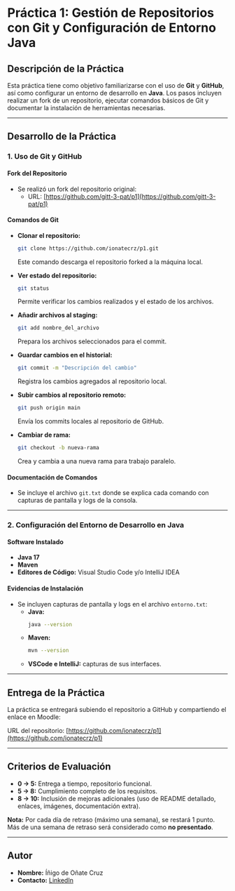 # Práctica 1: Gestión de Repositorios con Git y Configuración de Entorno Java

## Descripción de la Práctica
Esta práctica tiene como objetivo familiarizarse con el uso de **Git** y **GitHub**, así como configurar un entorno de desarrollo en **Java**. Los pasos incluyen realizar un fork de un repositorio, ejecutar comandos básicos de Git y documentar la instalación de herramientas necesarias.

---

## Desarrollo de la Práctica

### 1. Uso de Git y GitHub

#### Fork del Repositorio
- Se realizó un fork del repositorio original:
  - URL: [https://github.com/gitt-3-pat/p1](https://github.com/gitt-3-pat/p1)

#### Comandos de Git

- **Clonar el repositorio:**
  ```bash
  git clone https://github.com/ionatecrz/p1.git
  ```
  Este comando descarga el repositorio forked a la máquina local.

- **Ver estado del repositorio:**
  ```bash
  git status
  ```
  Permite verificar los cambios realizados y el estado de los archivos.

- **Añadir archivos al staging:**
  ```bash
  git add nombre_del_archivo
  ```
  Prepara los archivos seleccionados para el commit.

- **Guardar cambios en el historial:**
  ```bash
  git commit -m "Descripción del cambio"
  ```
  Registra los cambios agregados al repositorio local.

- **Subir cambios al repositorio remoto:**
  ```bash
  git push origin main
  ```
  Envía los commits locales al repositorio de GitHub.

- **Cambiar de rama:**
  ```bash
  git checkout -b nueva-rama
  ```
  Crea y cambia a una nueva rama para trabajo paralelo.

#### Documentación de Comandos
- Se incluye el archivo `git.txt` donde se explica cada comando con capturas de pantalla y logs de la consola.

---

### 2. Configuración del Entorno de Desarrollo en Java

#### Software Instalado
- **Java 17**
- **Maven**
- **Editores de Código:** Visual Studio Code y/o IntelliJ IDEA

#### Evidencias de Instalación
- Se incluyen capturas de pantalla y logs en el archivo `entorno.txt`:
  - **Java:**
    ```bash
    java --version
    ```
  - **Maven:**
    ```bash
    mvn --version
    ```
  - **VSCode e IntelliJ:** capturas de sus interfaces.

---

## Entrega de la Práctica
La práctica se entregará subiendo el repositorio a GitHub y compartiendo el enlace en Moodle:

URL del repositorio: [https://github.com/ionatecrz/p1](https://github.com/ionatecrz/p1)

---

## Criterios de Evaluación

- **0 → 5:** Entrega a tiempo, repositorio funcional.
- **5 → 8:** Cumplimiento completo de los requisitos.
- **8 → 10:** Inclusión de mejoras adicionales (uso de README detallado, enlaces, imágenes, documentación extra).

**Nota:** Por cada día de retraso (máximo una semana), se restará 1 punto. Más de una semana de retraso será considerado como **no presentado**.

---

## Autor
- **Nombre:** Íñigo de Oñate Cruz  
- **Contacto:** [LinkedIn](https://www.linkedin.com/in/%C3%AD%C3%B1igo-de-o%C3%B1ate-cruz-855b55263/)

